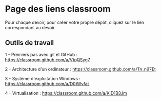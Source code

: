 # Page des liens classroom

Pour chaque devoir, pour créer votre propre dépôt, cliquez sur le lien correspondant au devoir.

## Outils de travail

1 - Premiers pas avec git et GitHub : https://classroom.github.com/a/VtpQSyg7

2 - Architecture d'un ordinateur : https://classroom.github.com/a/Tn_n97Et

3 - Système d'exploitation Windows : https://classroom.github.com/a/D0tWvfat

4 - Virtualisation : https://classroom.github.com/a/KlD1B8Jm

